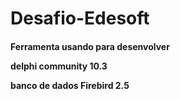 # Desafio-Edesoft

<h4> Ferramenta usando para desenvolver </4>  
<br>

<p> delphi community 10.3 </p>
<p> banco de dados Firebird 2.5 </p>
